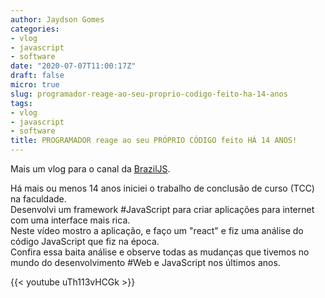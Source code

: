 ```yaml
---
author: Jaydson Gomes
categories:
- vlog
- javascript
- software
date: "2020-07-07T11:00:17Z"
draft: false
micro: true
slug: programador-reage-ao-seu-proprio-codigo-feito-ha-14-anos
tags:
- vlog
- javascript
- software
title: PROGRAMADOR reage ao seu PRÓPRIO CÓDIGO feito HÁ 14 ANOS!
---
```

Mais um vlog para o canal da [BrazilJS](https://www.youtube.com/user/BrazilJS).  

Há mais ou menos 14 anos iniciei o trabalho de conclusão de curso (TCC) na faculdade.  
Desenvolvi um framework #JavaScript para criar aplicações para internet com uma interface mais rica.  
Neste vídeo mostro a aplicação, e faço um "react" e fiz uma análise do código JavaScript que fiz na época.  
Confira essa baita análise e observe todas as mudanças que tivemos no mundo do desenvolvimento #Web e JavaScript nos últimos anos.  

{{< youtube uTh113vHCGk >}}

